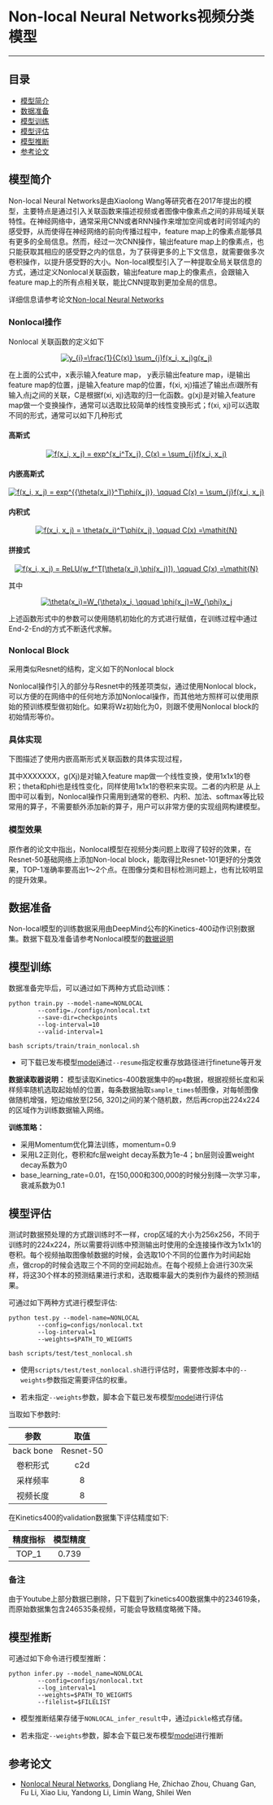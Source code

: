 # Non-local Neural Networks视频分类模型

---
## 目录

- [模型简介](#模型简介)
- [数据准备](#数据准备)
- [模型训练](#模型训练)
- [模型评估](#模型评估)
- [模型推断](#模型推断)
- [参考论文](#参考论文)


## 模型简介

Non-local Neural Networks是由Xiaolong Wang等研究者在2017年提出的模型，主要特点是通过引入关联函数来描述视频或者图像中像素点之间的非局域关联特性。在神经网络中，通常采用CNN或者RNN操作来增加空间或者时间邻域内的感受野，从而使得在神经网络的前向传播过程中，feature map上的像素点能够具有更多的全局信息。然而，经过一次CNN操作，输出feature map上的像素点，也只能获取其相应的感受野之内的信息，为了获得更多的上下文信息，就需要做多次卷积操作，以提升感受野的大小。Non-local模型引入了一种提取全局关联信息的方式，通过定义Nonlocal关联函数，输出feature map上的像素点，会跟输入feature map上的所有点相关联，能比CNN提取到更加全局的信息。

详细信息请参考论文[Non-local Neural Networks](https://arxiv.org/abs/1711.07971v1)

### Nonlocal操作

Nonlocal 关联函数的定义如下

<p align="center">
<a href="https://www.codecogs.com/eqnedit.php?latex=y_{i}=\frac{1}{C(x)}&space;\sum_{j}f(x_i,&space;x_j)g(x_j)" target="_blank"><img src="https://latex.codecogs.com/gif.latex?y_{i}=\frac{1}{C(x)}&space;\sum_{j}f(x_i,&space;x_j)g(x_j)" title="y_{i}=\frac{1}{C(x)} \sum_{j}f(x_i, x_j)g(x_j)" /></a>
</p>

在上面的公式中，x表示输入feature map， y表示输出feature map，i是输出feature map的位置，j是输入feature map的位置，f(xi, xj)描述了输出点i跟所有输入点j之间的关联，C是根据f(xi, xj)选取的归一化函数。g(xj)是对输入feature map做一个变换操作，通常可以选取比较简单的线性变换形式；f(xi, xj)可以选取不同的形式，通常可以如下几种形式

#### 高斯式

<p align="center">
<a href="https://www.codecogs.com/eqnedit.php?latex=f(x_i,&space;x_j)&space;=&space;exp^{x_i^Tx_j},&space;C(x)&space;=&space;\sum_{j}f(x_i,&space;x_j)" target="_blank"><img src="https://latex.codecogs.com/gif.latex?f(x_i,&space;x_j)&space;=&space;exp^{x_i^Tx_j},&space;C(x)&space;=&space;\sum_{j}f(x_i,&space;x_j)" title="f(x_i, x_j) = exp^{x_i^Tx_j}, C(x) = \sum_{j}f(x_i, x_j)" /></a>
</p>

#### 内嵌高斯式

<p align="center">
<a href="https://www.codecogs.com/eqnedit.php?latex=f(x_i,&space;x_j)&space;=&space;exp^{{\theta(x_i)}^T\phi(x_j)},&space;\qquad&space;C(x)&space;=&space;\sum_{j}f(x_i,&space;x_j)" target="_blank"><img src="https://latex.codecogs.com/gif.latex?f(x_i,&space;x_j)&space;=&space;exp^{{\theta(x_i)}^T\phi(x_j)},&space;\qquad&space;C(x)&space;=&space;\sum_{j}f(x_i,&space;x_j)" title="f(x_i, x_j) = exp^{{\theta(x_i)}^T\phi(x_j)}, \qquad C(x) = \sum_{j}f(x_i, x_j)" /></a>
</p>

#### 内积式

<p align="center">
<a href="https://www.codecogs.com/eqnedit.php?latex=f(x_i,&space;x_j)&space;=&space;\theta(x_i)^T\phi(x_j),&space;\qquad&space;C(x)&space;=\mathit{N}" target="_blank"><img src="https://latex.codecogs.com/gif.latex?f(x_i,&space;x_j)&space;=&space;\theta(x_i)^T\phi(x_j),&space;\qquad&space;C(x)&space;=\mathit{N}" title="f(x_i, x_j) = \theta(x_i)^T\phi(x_j), \qquad C(x) =\mathit{N}" /></a>
</p>

#### 拼接式

<p align="center">
<a href="https://www.codecogs.com/eqnedit.php?latex=f(x_i,&space;x_j)&space;=&space;ReLU(w_f^T[\theta(x_i),\phi(x_j)]),&space;\qquad&space;C(x)&space;=\mathit{N}" target="_blank"><img src="https://latex.codecogs.com/gif.latex?f(x_i,&space;x_j)&space;=&space;ReLU(w_f^T[\theta(x_i),\phi(x_j)]),&space;\qquad&space;C(x)&space;=\mathit{N}" title="f(x_i, x_j) = ReLU(w_f^T[\theta(x_i),\phi(x_j)]), \qquad C(x) =\mathit{N}" /></a>
</p>

其中
<p align="center">
<a href="https://www.codecogs.com/eqnedit.php?latex=\theta(x_i)=W_{\theta}x_i,&space;\qquad&space;\phi(x_j)=W_{\phi}x_j" target="_blank"><img src="https://latex.codecogs.com/gif.latex?\theta(x_i)=W_{\theta}x_i,&space;\qquad&space;\phi(x_j)=W_{\phi}x_j" title="\theta(x_i)=W_{\theta}x_i, \qquad \phi(x_j)=W_{\phi}x_j" /></a>
</p>
上述函数形式中的参数可以使用随机初始化的方式进行赋值，在训练过程中通过End-2-End的方式不断迭代求解。

### Nonlocal Block

采用类似Resnet的结构，定义如下的Nonlocal block

Nonlocal操作引入的部分与Resnet中的残差项类似，通过使用Nonlocal block，可以方便的在网络中的任何地方添加Nonlocal操作，而其他地方照样可以使用原始的预训练模型做初始化。如果将Wz初始化为0，则跟不使用Nonlocal block的初始情形等价。

### 具体实现

下图描述了使用内嵌高斯形式关联函数的具体实现过程，

其中XXXXXXX，g(Xj)是对输入feature map做一个线性变换，使用1x1x1的卷积；theta和phi也是线性变化，同样使用1x1x1的卷积来实现。二者的内积是
从上图中可以看到，Nonlocal操作只需用到通常的卷积、内积、加法、softmax等比较常用的算子，不需要额外添加新的算子，用户可以非常方便的实现组网构建模型。

### 模型效果

原作者的论文中指出，Nonlocal模型在视频分类问题上取得了较好的效果，在Resnet-50基础网络上添加Non-local block，能取得比Resnet-101更好的分类效果，TOP-1准确率要高出1～2个点。在图像分类和目标检测问题上，也有比较明显的提升效果。

## 数据准备

Non-local模型的训练数据采用由DeepMind公布的Kinetics-400动作识别数据集。数据下载及准备请参考Nonlocal模型的[数据说明](../../dataset/nonlocal/README.md)

## 模型训练

数据准备完毕后，可以通过如下两种方式启动训练：

    python train.py --model-name=NONLOCAL
            --config=./configs/nonlocal.txt
            --save-dir=checkpoints
            --log-interval=10
            --valid-interval=1

    bash scripts/train/train_nonlocal.sh

- 可下载已发布模型[model](https://paddlemodels.bj.bcebos.com/video_classification/nonlocal_kinetics.tar.gz)通过`--resume`指定权重存放路径进行finetune等开发

**数据读取器说明：** 模型读取Kinetics-400数据集中的`mp4`数据，根据视频长度和采样频率随机选取起始帧的位置，每条数据抽取`sample_times`帧图像，对每帧图像做随机增强，短边缩放至[256, 320]之间的某个随机数，然后再crop出224x224的区域作为训练数据输入网络。

**训练策略：**

*  采用Momentum优化算法训练，momentum=0.9
*  采用L2正则化，卷积和fc层weight decay系数为1e-4；bn层则设置weight decay系数为0
*  base\_learning\_rate=0.01，在150,000和300,000的时候分别降一次学习率，衰减系数为0.1


## 模型评估

测试时数据预处理的方式跟训练时不一样，crop区域的大小为256x256，不同于训练时的224x224，所以需要将训练中预测输出时使用的全连接操作改为1x1x1的卷积。每个视频抽取图像帧数据的时候，会选取10个不同的位置作为时间起始点，做crop的时候会选取三个不同的空间起始点。在每个视频上会进行30次采样，将这30个样本的预测结果进行求和，选取概率最大的类别作为最终的预测结果。

可通过如下两种方式进行模型评估:

    python test.py --model-name=NONLOCAL
            --config=configs/nonlocal.txt
            --log-interval=1
            --weights=$PATH_TO_WEIGHTS

    bash scripts/test/test_nonlocal.sh

- 使用`scripts/test/test_nonlocal.sh`进行评估时，需要修改脚本中的`--weights`参数指定需要评估的权重。

- 若未指定`--weights`参数，脚本会下载已发布模型[model](https://paddlemodels.bj.bcebos.com/video_classification/nonlocal_kinetics.tar.gz)进行评估


当取如下参数时:

| 参数 | 取值 |
| :---------: | :----: |
| back bone | Resnet-50 |
| 卷积形式 | c2d |
| 采样频率 | 8 |
| 视频长度 | 8 |

在Kinetics400的validation数据集下评估精度如下:

| 精度指标 | 模型精度 |
| :---------: | :----: |
| TOP\_1 | 0.739 |

### 备注

由于Youtube上部分数据已删除，只下载到了kinetics400数据集中的234619条，而原始数据集包含246535条视频，可能会导致精度略微下降。

## 模型推断

可通过如下命令进行模型推断：

    python infer.py --model_name=NONLOCAL
            --config=configs/nonlocal.txt
            --log_interval=1
            --weights=$PATH_TO_WEIGHTS
            --filelist=$FILELIST

- 模型推断结果存储于`NONLOCAL_infer_result`中，通过`pickle`格式存储。

- 若未指定`--weights`参数，脚本会下载已发布模型[model](https://paddlemodels.bj.bcebos.com/video_classification/nonlocal_kinetics.tar.gz)进行推断


## 参考论文

- [Nonlocal Neural Networks](https://arxiv.org/abs/1811.01549), Dongliang He, Zhichao Zhou, Chuang Gan, Fu Li, Xiao Liu, Yandong Li, Limin Wang, Shilei Wen

